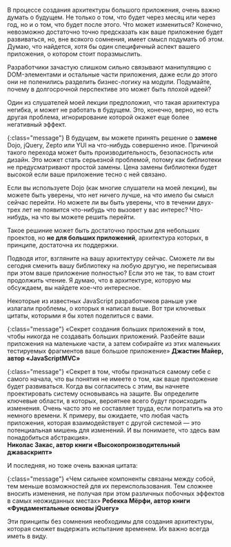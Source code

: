 <!-- ### Думай о будущем -->

В процессе создания архитектуры большого приложения, очень важно думать о будущем.
Не только о том, что будет через месяц или через год, но и о том, что будет после
этого. Что может измениться? Конечно, невозможно достаточно точно предсказать
как ваше приложение будет развиваться, но, вне всякого сомнения, имеет смысл
подумать об этом. Думаю, что найдется, хотя бы один специфичный аспект вашего
приложения, о котором стоит поразмыслить.

Разработчики зачастую слишком сильно связывают манипуляцию с DOM-элементами и
остальные части приложения, даже если до этого они не поленились разделить
бизнес-логику на модули. Подумайте, почему в долгосрочной перспективе это
может быть плохой идеей?

Один из слушателей моей лекции предположил, что такая архитектура негибка, и может
не работать в будущем. Это, конечно, верно, но есть другая проблема, игнорирование
которой окажет еще более негативный эффект.

{:class="message"}
В будущем, вы можете принять решение о **замене** Dojo, jQuery, Zepto или YUI на
что-нибудь совершенно иное. Причиной такого перехода может быть производительность,
безопасность или дизайн. Это может стать серьезной проблемой, потому как библиотеки
не предусматривают простой замены. Цена замены библиотеки будет высокой если ваше
приложение тесно с ней связано.

Если вы используете Dojo (как многие слушатели на моей лекции), вы можете
быть уверены, что нет ничего лучше, на что имело бы смысл сейчас перейти. Но
можете ли вы быть уверены, что в течении двух-трех лет не появится что-нибудь
что вызовет у вас интерес? Что-нибудь, на что вы можете решить перейти.

Такое решиние может быть достаточно простым для небольших проектов, но **не для
больших приложений**, архитектура которых, в принципе, достаточна их поддержки.

Подводя итог, взгляните на вашу архитектуру сейчас. Сможете ли вы сегодня сменить
вашу библиотеку на любую другую, не переписывая при этом ваше приложение
полностью? Если это не так, то вам стоит продолжить чтение. Я думаю, что
в архитектуре, которую мы обсуждаем, вы найдете кое-что интересное. 

Некоторые из известных JavaScript разработчиков раньше уже излагали проблемы,
о которых я написал выше. Вот три ключевых цитаты, которыми я бы хотел поделиться
с вами.

{:class="message"}
«Секрет создания больших приложений в том, чтобы никогда не создавать больших
приложений. Разбейте ваши приложения на маленькие части, а затем собирайте из
этих маленьких тестируемых фрагментов ваше большое приложение»
**Джастин Майер, автор «JavaScriptMVC»**

<!-- TODO: Как-то не по-русски, ничего непонятно… -->

{:class="message"}
«Секрет в том, чтобы признаться самому себе с самого начала, что вы понятия
не имеете о том, как ваше приложение будет развиваться. Когда вы согласитесь
с этим, вы начнете проектировать систему основываясь на защите. Вы определите
ключевые области, в которых, вероятнее всего будут происходить изменения. Очень
часто это не составляет труда, если потратить на это немного времени. К примеру,
вы ожидаете, что любая часть приложения, которая взаимодействует с другой
системой — это потенциальная мишень для изменений. И вы понимаете, что здесь вам
понадобиться абстракция».  
**Николас Закас, автор книги «Высокопроизводительный джаваскрипт»**

И последняя, но тоже очень важная цитата:

{:class="message"}
«Чем сильнее компоненты связаны между собой, тем меньше возможностей для их
переиспользования. Тем сложнее вносить изменения, не получая при этом различных
побочных эффектов в самых неожиданных местах»
**Ребекка Мёрфи, автор книги «Фундаментальные основы jQuery»**



Эти принципы без сомнения необходимы для создания архитектуры, которая сможет
выдержать испытание временем. Их важно всегда иметь в виду.
